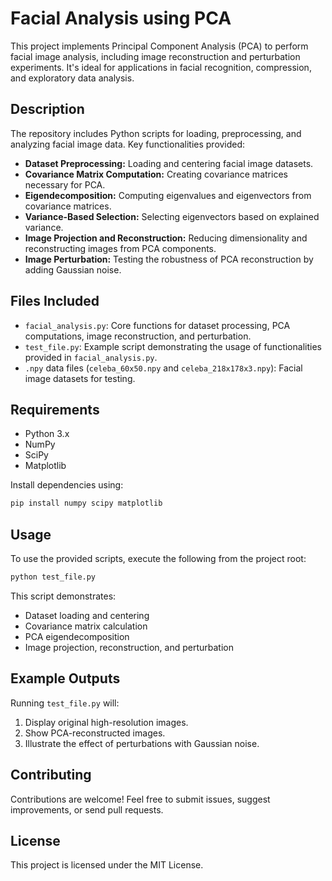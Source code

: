 # Facial Analysis using PCA

This project implements Principal Component Analysis (PCA) to perform facial image analysis, including image reconstruction and perturbation experiments. It's ideal for applications in facial recognition, compression, and exploratory data analysis.

## Description

The repository includes Python scripts for loading, preprocessing, and analyzing facial image data. Key functionalities provided:

- **Dataset Preprocessing:** Loading and centering facial image datasets.
- **Covariance Matrix Computation:** Creating covariance matrices necessary for PCA.
- **Eigendecomposition:** Computing eigenvalues and eigenvectors from covariance matrices.
- **Variance-Based Selection:** Selecting eigenvectors based on explained variance.
- **Image Projection and Reconstruction:** Reducing dimensionality and reconstructing images from PCA components.
- **Image Perturbation:** Testing the robustness of PCA reconstruction by adding Gaussian noise.

## Files Included

- `facial_analysis.py`: Core functions for dataset processing, PCA computations, image reconstruction, and perturbation.
- `test_file.py`: Example script demonstrating the usage of functionalities provided in `facial_analysis.py`.
- `.npy` data files (`celeba_60x50.npy` and `celeba_218x178x3.npy`): Facial image datasets for testing.

## Requirements

- Python 3.x
- NumPy
- SciPy
- Matplotlib

Install dependencies using:

```bash
pip install numpy scipy matplotlib
```

## Usage

To use the provided scripts, execute the following from the project root:

```bash
python test_file.py
```

This script demonstrates:

- Dataset loading and centering
- Covariance matrix calculation
- PCA eigendecomposition
- Image projection, reconstruction, and perturbation

## Example Outputs

Running `test_file.py` will:

1. Display original high-resolution images.
2. Show PCA-reconstructed images.
3. Illustrate the effect of perturbations with Gaussian noise.

## Contributing

Contributions are welcome! Feel free to submit issues, suggest improvements, or send pull requests.

## License

This project is licensed under the MIT License.
